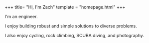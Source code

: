 +++
title= "Hi, I'm Zach"
template = "homepage.html"
+++

I'm an engineer.

I enjoy building robust and simple solutions to diverse problems.

I also enjoy cycling, rock climbing, SCUBA diving, and photography.
